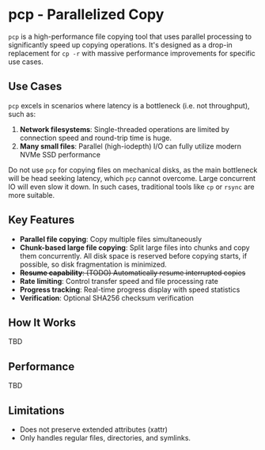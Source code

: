 # pcp - Parallelized Copy

`pcp` is a high-performance file copying tool that uses parallel processing to significantly speed up copying operations. It's designed as a drop-in replacement for `cp -r` with massive performance improvements for specific use cases.

## Use Cases

`pcp` excels in scenarios where latency is a bottleneck (i.e. not throughput), such as:

1. **Network filesystems**: Single-threaded operations are limited by connection speed and round-trip time is huge.
2. **Many small files**: Parallel (high-iodepth) I/O can fully utilize modern NVMe SSD performance

Do not use `pcp` for copying files on mechanical disks, as the main bottleneck will be head seeking latency, which `pcp` cannot overcome. Large concurrent IO will even slow it down. In such cases, traditional tools like `cp` or `rsync` are more suitable.

## Key Features

- **Parallel file copying**: Copy multiple files simultaneously
- **Chunk-based large file copying**: Split large files into chunks and copy them concurrently. All disk space is reserved before copying starts, if possible, so disk fragmentation is minimized.
- ~~**Resume capability**: (TODO) Automatically resume interrupted copies~~
- **Rate limiting**: Control transfer speed and file processing rate
- **Progress tracking**: Real-time progress display with speed statistics
- **Verification**: Optional SHA256 checksum verification

## How It Works

TBD

## Performance

TBD

## Limitations

- Does not preserve extended attributes (xattr)
- Only handles regular files, directories, and symlinks.
